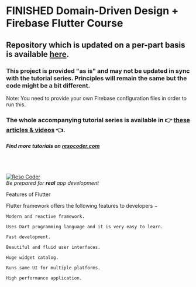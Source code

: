 # FINISHED Domain-Driven Design + Firebase Flutter Course

## Repository which is updated on a per-part basis is available [here](https://github.com/ResoCoder/flutter-ddd-firebase-course).

### This project is provided "as is" and may not be updated in sync with the tutorial series. Principles will remain the same but the code might be a bit different.

Note: You need to provide your own Firebase configuration files in order to run this.

### The whole accompanying tutorial series is available in :point_right: [these articles & videos](https://resocoder.com/flutter-firebase-ddd-course) :point_left:.

#### _Find more tutorials on [resocoder.com](https://resocoder.com)_

<br />
<br />

[![Reso Coder](https://resocoder.com/wp-content/uploads/2019/09/logo_with_text_signature.png)](https://resocoder.com)
<br />
_Be prepared for **real** app development_

Features of Flutter

Flutter framework offers the following features to developers −

    Modern and reactive framework.

    Uses Dart programming language and it is very easy to learn.

    Fast development.

    Beautiful and fluid user interfaces.

    Huge widget catalog.

    Runs same UI for multiple platforms.

    High performance application.

